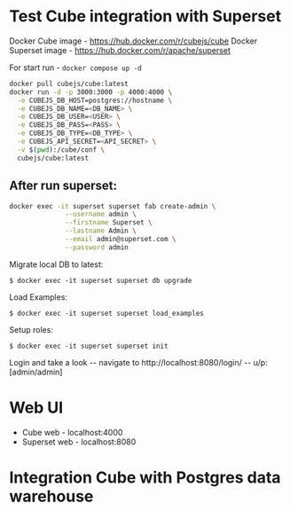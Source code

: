 # Test Cube integration with Superset

Docker Cube image - https://hub.docker.com/r/cubejs/cube
Docker Superset image - https://hub.docker.com/r/apache/superset


For start run - ``docker compose up -d``


```bash
docker pull cubejs/cube:latest
docker run -d -p 3000:3000 -p 4000:4000 \
  -e CUBEJS_DB_HOST=postgres://hostname \
  -e CUBEJS_DB_NAME=<DB_NAME> \
  -e CUBEJS_DB_USER=<USER> \
  -e CUBEJS_DB_PASS=<PASS> \
  -e CUBEJS_DB_TYPE=<DB_TYPE> \
  -e CUBEJS_API_SECRET=<API_SECRET> \
  -v $(pwd):/cube/conf \
  cubejs/cube:latest
```


## After run superset:

```bash
docker exec -it superset superset fab create-admin \
              --username admin \
              --firstname Superset \
              --lastname Admin \
              --email admin@superset.com \
              --password admin

```

Migrate local DB to latest:    

``$ docker exec -it superset superset db upgrade``

Load Examples:   

``$ docker exec -it superset superset load_examples``

Setup roles:     

``$ docker exec -it superset superset init``

Login and take a look -- navigate to http://localhost:8080/login/ -- u/p: [admin/admin]


# Web UI

- Cube web - localhost:4000
- Superset web - localhost:8080


# Integration Cube with Postgres data warehouse 

